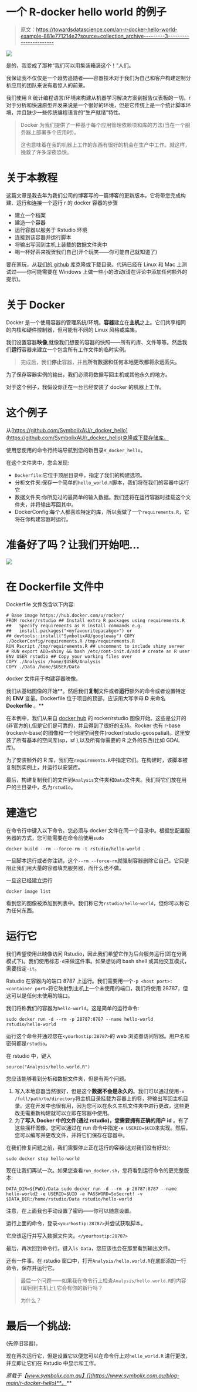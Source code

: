 # 一个 R-docker hello world 的例子

> 原文：<https://towardsdatascience.com/an-r-docker-hello-world-example-881e771214e2?source=collection_archive---------3----------------------->

![](img/d9786e0a7856efeb94d476183b3b650d.png)

是的，我变成了那种“我们可以用集装箱装这个！”人们。

我保证我不仅仅是一个趋势追随者——容器技术对于我们为自己和客户构建定制分析应用的团队来说有着惊人的前景。

我们使用 R 统计编程语言/环境来构建从机器学习解决方案到报告仪表板的一切。r 对于分析和快速原型开发来说是一个很好的环境，但是它传统上是一个统计脚本环境，并且缺少一些传统编程语言的“生产就绪”特性。

> Docker 为我们提供了一种基于每个应用管理依赖项和库的方法(当在一个服务器上部署多个应用时)。
> 
> 这也意味着在我的机器上工作的东西有很好的机会在生产中工作。就这样，挽救了许多深夜恐慌。

# 关于本教程

这篇文章是我去年为我们公司的博客写的一篇博客的更新版本。它将带您完成构建、运行和连接一个运行 r 的 docker 容器的步骤

*   建立一个档案
*   建造一个容器
*   运行容器以服务于 Rstudio 环境
*   连接到该容器并运行脚本
*   将输出写回到主机上装载的数据文件夹中
*   喝一杯好茶来祝贺我们自己(开个玩笑——你可能自己就知道了)

要在家玩，从[我们的 github](https://github.com/SymbolixAU/r_docker_hello) 库克隆或下载目录。代码已经在 Linux 和 Mac 上测试过——你可能需要在 Windows 上做一些小的改动(请在评论中添加任何额外的提示)。

# 关于 Docker

Docker 是一个使用容器的管理系统/环境。**容器**建立在**主机**之上。它们共享相同的内核和硬件控制器，但可能有不同的 Linux 风格或库集。

我们设置容器**映像**,就像我们想要的容器的快照——所有的库、文件等等。然后我们**运行**容器来建立一个包含所有工作文件的临时实例。

> 完成后，我们**停止**容器，并且**所有数据和任何本地更改都将永远丢失。**

为了保存容器实例的输出，我们必须将数据写回主机或其他永久的地方。

对于这个例子，我假设你正在一台已经安装了 docker 的机器上工作。

# 这个例子

从[https://github.com/SymbolixAU/r_docker_hello](https://github.com/SymbolixAU/r_docker_hello)克隆或下载存储库。

使用您使用的命令行终端导航到您的新目录`R_docker_hello`。

在这个文件夹中，您会发现:

*   `Dockerfile`:它位于顶层目录中，指定了我们的构建选项。
*   分析文件夹:保存一个简单的`hello_world.R`脚本，我们将在我们的容器中运行它
*   数据文件夹:你所见过的最简单的输入数据。我们还将在运行容器时挂载这个文件夹，并将输出写回其中。
*   DockerConfig:每个人都喜欢特定的库，所以我做了一个`requirements.R`，它将在你构建容器时运行。

# **准备好了吗？让我们开始吧…**

![](img/6fccd760090c5974f941c9110ada4599.png)

# 在 Dockerfile 文件中

Dockerfile 文件包含以下内容:

```
# Base image https://hub.docker.com/u/rocker/ 
FROM rocker/rstudio ## Install extra R packages using requirements.R 
##   Specify requirements as R install commands e.g.  
##   install.packages("<myfavouritepacakge>") or 
## devtools::install("SymbolixAU/googleway") COPY ./DockerConfig/requirements.R /tmp/requirements.R 
RUN Rscript /tmp/requirements.R ## uncomment to include shiny server 
# RUN export ADD=shiny && bash /etc/cont-init.d/add # create an R user 
ENV USER rstudio ## Copy your working files over 
COPY ./Analysis /home/$USER/Analysis 
COPY ./Data /home/$USER/Data
```

docker 文件用于构建容器映像。

我们从基础图像的开始**。然后我们**复制**文件或者**运行**额外的命令或者设置特定的 **ENV** 变量。Dockerfile 位于项目的顶部，应该用大写字母 **D** 来命名 **Dockerfile** 。**

在本例中，我们从来自 [docker hub](https://hub.docker.com/) 的 rocker/rstudio 图像开始。这些是公开的(非官方的),但是它们是可靠的，并且得到了很好的支持。Rocker 也有 r-base (rocker/r-base)的图像和一个地理空间套件(rocker/rstudio-geospatial)。这里安装了所有基本的空间库(sp，sf ),以及所有你需要的 R 之外的东西(比如 GDAL 库)。

为了安装额外的 R 库，我们在`requirements.R`中指定它们。在构建时，该脚本被复制到实例上，并运行以安装库。

最后，构建复制我们的文件到`Analysis`文件夹和`Data`文件夹。我们将它们放在用户的主目录中，名为`rstudio`。

# 建造它

在命令行中键入以下命令。您必须与 docker 文件在同一个目录中。根据您配置服务器的方式，您可能需要在命令前使用`sudo`

```
docker build --rm --force-rm -t rstudio/hello-world .
```

一旦脚本运行或者你注销，这个`--rm --force-rm`就强制容器删除它自己。它只是阻止我们用大量的容器填充服务器，而什么也不做。

一旦这已经建立运行

```
docker image list
```

看到您的图像被添加到列表中。我们称它为`rstudio/hello-world`，但你可以称它为任何东西。

# 运行它

我们希望使用此映像访问 Rstudio，因此我们希望它作为后台服务运行(即在分离模式下)。我们使用标志`-d`来做这件事。如果想访问 bash shell 或其他交互模式，需要指定`-it`。

Rstudio 在容器内的端口 8787 上运行。我们需要用一个`-p <host port>:<container port>`将它映射到主机上一个未使用的端口，我们将使用 28787，但这可以是任何未使用的端口。

我们将称我们的容器为`hello-world`。这是简单的运行命令:

```
sudo docker run -d --rm -p 28787:8787 --name hello-world rstudio/hello-world
```

运行这个命令并通过您在`<yourhostip:28787>`的 web 浏览器访问容器。用户名和密码都是`rstudio`。

在 rstudio 中，键入

```
source("Analysis/hello.world.R")
```

您应该能够看到分析和数据文件夹，但是有两个问题。

1.  写入本地容器当然很好，但是这个**数据不会是永久的**。我们可以通过使用`-v /full/path/to/directory`将主机目录挂载为容器上的卷，将输出写回主机目录。这在开发中也很有用，因为您可以在永久主机文件夹中进行更改，这些更改无需重新构建就可以立即在容器中使用。
2.  为了**写入 Docker 中的文件(通过 rstudio)，您需要拥有正确的用户 id** 。有了这些摇杆图像，您可以通过在 run 命令中指定`-e USERID=$UID`来实现。然后，您可以编写并更改文件，并将它们保存在容器中。

在我们修复问题之前，我们需要停止正在运行的容器(这对我们没有好处):

```
sudo docker stop hello-world
```

现在让我们再试一次。如果您查看`run_docker.sh`，您将看到运行命令的更完整版本:

```
DATA_DIR=${PWD}/Data sudo docker run -d --rm -p 28787:8787 --name hello-world2 -e USERID=$UID -e PASSWORD=SoSecret! -v $DATA_DIR:/home/rstudio/Data rstudio/hello-world
```

注意，在上面我也手动设置了密码——你可以随意设置。

运行上面的命令，登录`<yourhostip:28787>`并尝试获取脚本。

它应该运行并写入数据文件夹。`</yourhostip:28787>`

最后，再次回到命令行。键入`ls Data`，您应该也会在那里看到输出文件。

还有一件事。在 rstudio 窗口中，打开`Analysis/hello.world.R`在底部添加一行命令，保存并运行它。

> 最后一个问题——如果我在命令行上检查`Analysis/hello.world.R`的内容(即回到主机上),它会有你的新行吗？
> 
> 为什么？

# 最后一个挑战:

(先停旧容器)。

现在再次运行它，但是设置它以便您可以在命令行上对`hello_world.R` 进行更改，并立即让它们在 Rstudio 中显示和工作。

*原载于【www.symbolix.com.au】[](https://www.symbolix.com.au/blog-main/r-docker-hello)**。***